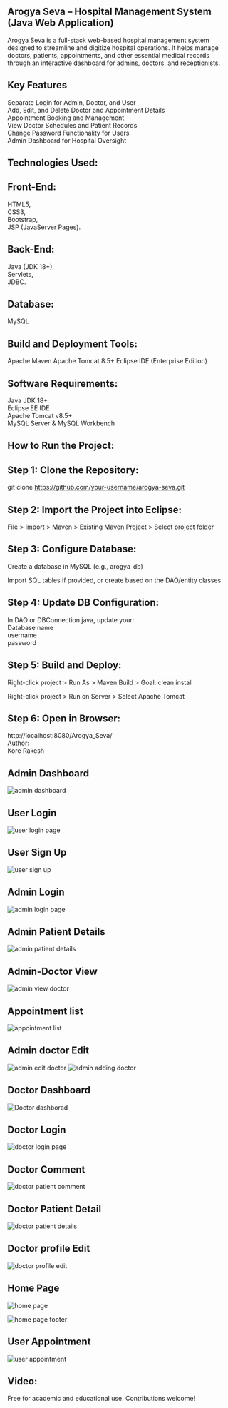 ## Arogya Seva – Hospital Management System (Java Web Application)
Arogya Seva is a full-stack web-based hospital management system designed to streamline and digitize hospital operations. It helps manage doctors, patients, appointments, and other essential medical records through an interactive dashboard for admins, doctors, and receptionists.
## Key Features
Separate Login for Admin, Doctor, and User  
Add, Edit, and Delete Doctor and Appointment Details  
Appointment Booking and Management  
View Doctor Schedules and Patient Records  
Change Password Functionality for Users  
Admin Dashboard for Hospital Oversight  
 
## Technologies Used:
## Front-End:
HTML5,  
CSS3,   
Bootstrap,  
JSP (JavaServer Pages).

## Back-End:
Java (JDK 18+),  
Servlets,  
JDBC.

## Database:
MySQL

## Build and Deployment Tools:
Apache Maven
Apache Tomcat 8.5+
Eclipse IDE (Enterprise Edition)

## Software Requirements:
Java JDK 18+  
Eclipse EE IDE  
Apache Tomcat v8.5+  
MySQL Server & MySQL Workbench  


## How to Run the Project:
## Step 1: Clone the Repository:
git clone https://github.com/your-username/arogya-seva.git  

## Step 2: Import the Project into Eclipse:
File >   Import >   Maven >   Existing Maven Project >   Select project folder

## Step 3: Configure Database:
Create a database in MySQL (e.g., arogya_db)  

Import SQL tables if provided, or create based on the DAO/entity classes

## Step 4: Update DB Configuration:
In DAO or DBConnection.java, update your:  
Database name  
username  
password
## Step 5: Build and Deploy:
Right-click project >   Run As >   Maven Build >   Goal: clean install  

Right-click project >   Run on Server >   Select Apache Tomcat

## Step 6: Open in Browser:
http://localhost:8080/Arogya_Seva/  
Author:  
Kore Rakesh  

## Admin Dashboard
![admin dashboard ](https://github.com/user-attachments/assets/0bbd5f3e-4cdf-4237-beb1-c4ad4f9c6a93)

## User Login 
![user login page](https://github.com/user-attachments/assets/9060ca8a-cc6e-47d7-b403-442f8de80e5e)

## User Sign Up
![user sign up ](https://github.com/user-attachments/assets/b06715d1-fdf1-428f-9f75-0312159c5d45)

## Admin Login
![admin login page](https://github.com/user-attachments/assets/702e8ed0-2fa3-454f-91d0-bef3d4e5c8d2)

## Admin Patient Details
![admin patient details](https://github.com/user-attachments/assets/4593b5e5-d12e-45ce-9127-e8d082bf3656)

## Admin-Doctor View
![admin view doctor](https://github.com/user-attachments/assets/c2ba312f-0dbd-4078-90df-be9fcdac4122)

## Appointment list
![appointment list](https://github.com/user-attachments/assets/7a6646c2-a139-4dbe-8294-7115a76042d9)

## Admin doctor Edit
![admin edit doctor](https://github.com/user-attachments/assets/2f086efd-c5f9-43f0-a636-13f083710ebb)
![admin adding doctor](https://github.com/user-attachments/assets/30f6e704-cce6-4fd2-bf5e-606451a86f0a)

## Doctor Dashboard
![Doctor dashborad](https://github.com/user-attachments/assets/89934d72-5edc-4f45-bd12-02b3e250dfe3)

## Doctor Login
![doctor login page](https://github.com/user-attachments/assets/7eff1aa3-ead9-4ba1-aaee-6c4e2e2c242e)

## Doctor Comment
![doctor patient comment](https://github.com/user-attachments/assets/6d8d2394-15f5-4611-a949-911430fca908)

## Doctor Patient Detail
![doctor patient details](https://github.com/user-attachments/assets/04902655-3c2e-4a86-8b6a-ef8c979cf328)

## Doctor profile Edit
![doctor profile edit](https://github.com/user-attachments/assets/81e1dbff-01de-44db-9266-0df95e244f45)

## Home Page
![home page ](https://github.com/user-attachments/assets/eccf0f3f-8eeb-48c3-85f4-463a4c78412e)

![home page footer](https://github.com/user-attachments/assets/0ee3f309-125c-42d1-b003-a25b2f69d613)

## User Appointment
![user appointment ](https://github.com/user-attachments/assets/1ff21fc3-9126-4da7-97d8-dbce07add144)

## Video:

Free for academic and educational use. Contributions welcome!
